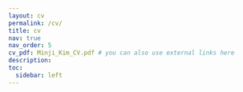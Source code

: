 ```yaml
---
layout: cv
permalink: /cv/
title: cv
nav: true
nav_order: 5
cv_pdf: Minji_Kim_CV.pdf # you can also use external links here
description: 
toc:
  sidebar: left
---
```


[//]: # (This is a description of the page. You can modify it in '_pages/cv.md'. You can also change or remove the top pdf download button.)

